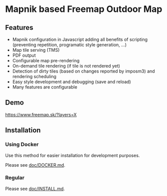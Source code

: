# Mapnik based Freemap Outdoor Map

## Features

* Mapnik configuration in Javascript adding all benefits of scripting (preventing repetition, programatic style generation, …)
* Map tile serving (TMS)
* PDF output
* Configurable map pre-rendering
* On-demand tile rendering (if tile is not rendered yet)
* Detection of dirty tiles (based on changes reported by imposm3) and rendering scheduling
* Easy style development and debugging (save and reload)
* Many features are configurable

## Demo

https://www.freemap.sk/?layers=X

## Installation

### Using Docker

Use this method for easier installation for development purposes.

Please see [doc/DOCKER.md](./doc/DOCKER.md).

### Regular

Please see [doc/INSTALL.md](./doc/DOCKER.md).
